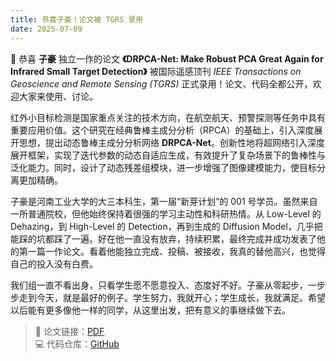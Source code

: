 ```yaml
---
title: 恭喜子豪！论文被 TGRS 录用
date: 2025-07-09
---
```


🎉 恭喜 **子豪** 独立一作的论文 **《DRPCA-Net: Make Robust PCA Great Again for Infrared Small Target Detection》** 被国际遥感顶刊 *IEEE Transactions on Geoscience and Remote Sensing (TGRS)* 正式录用！论文、代码全都公开，欢迎大家来使用、讨论。

<!--more-->

红外小目标检测是国家重点关注的技术方向，在航空航天、预警探测等任务中具有重要应用价值。这个研究在经典鲁棒主成分分析（RPCA）的基础上，引入深度展开思想，提出动态鲁棒主成分分析网络 **DRPCA-Net**。创新性地将超网络引入深度展开框架，实现了迭代参数的动态自适应生成，有效提升了复杂场景下的鲁棒性与泛化能力。同时，设计了动态残差组模块，进一步增强了图像建模能力，使目标分离更加精确。

子豪是河南工业大学的大三本科生，第一届“新芽计划”的 001 号学员。虽然来自一所普通院校，但他始终保持着很强的学习主动性和科研热情。从 Low-Level 的 Dehazing，到 High-Level 的 Detection，再到生成的 Diffusion Model，几乎把能踩的坑都踩了一遍。好在他一直没有放弃，持续积累，最终完成并成功发表了他的第一篇一作论文。看着他能独立完成、投稿、被接收，我真的替他高兴，也觉得自己的投入没有白费。

我们组一直不看出身，只看学生愿不愿意投入、态度好不好。子豪从零起步，一步步走到今天，就是最好的例子。学生努力，我就开心；学生成长，我就满足。希望以后能有更多像他一样的同学，从这里出发，把有意义的事继续做下去。

> 📄 论文链接：[PDF](https://arxiv.org/pdf/2507.09541)  
> 💻 代码仓库：[GitHub](https://github.com/GrokCV/DRPCA-Net)

